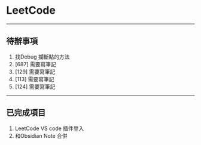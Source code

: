 # LeetCode

-----

## 待辦事項
1. 找Debug 攔斷點的方法
2. [687] 需要寫筆記
3. [129] 需要寫筆記
4. [113] 需要寫筆記
5. [124] 需要寫筆記

-----

## 已完成項目
1. LeetCode VS code 插件登入
2. 和Obsidian Note 合併
